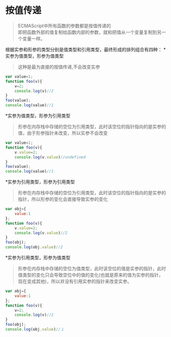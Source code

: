 # 按值传递

>ECMAScript中所有函数的参数都是按值传递的  
>即把函数外部的值复制给函数内部的参数，就和把值从一个变量复制到另一个变量一样。

根据实参和形参的类型分别是值类型和引用类型，最终形成的排列组合有四种：
*实参为值类型，形参为值类型　　
>这种是最为直接的按值传递,不会改变实参

```javascript
var value=1;
function foo(v){
    v=2;
    console.log(v)//2
}
foo(value);
console.log(value)//1
```

*实参为值类型，形参为引用类型
>形参在内存栈中存储的空位为引用类型，此时该空位的指针指向的是实参的值，由于形参指针未改变，所以实参不会改变

```javascript
var value=1;
function foo(v){
    v.value=2;
    console.log(v.value)//undefined
}
foo(value);
console.log(value)//1
```

*实参为引用类型，形参为引用类型
>形参在内存栈中存储的空位为引用类型，此时该空位的指针指向的是实参的指针，所以形参的变化会直接导致实参的变化

```javascript
var obj={
    value:1
};
function foo(v){
    v.value=2;
    console.log(v.value)//2
}
foo(obj);
console.log(obj.value)//2
```

*实参为引用类型，形参为值类型
>形参在内存栈中存储的空位为值类型，此时该空位的值是实参的指针，此时值类型的变化只会导致空位中的值的变化(也就是原来的值为实参的指针，现在变成其他)，所以并没有引用实参的指针来改变实参。

```javascript
var obj={
    value:1
};
function foo(v){
    v=2;
    console.log(v)//2
}
foo(obj);
console.log(obj.value)//１
```
